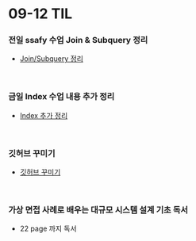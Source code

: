 # 09-12 TIL

### 전일 ssafy 수업 Join & Subquery 정리
- [Join/Subquery 정리](https://github.com/InJun2/TIL/blob/main/CS-topic/DB/join-subquery.md)

<br>

### 금일 Index 수업 내용 추가 정리
- [Index 추가 정리](https://github.com/InJun2/TIL/blob/main/CS-topic/DB/index.md)

<br>

### 깃허브 꾸미기
- [깃허브 꾸미기](https://github.com/InJun2)

<br>

### 가상 면접 사례로 배우는 대규모 시스템 설계 기초 독서
- 22 page 까지 독서